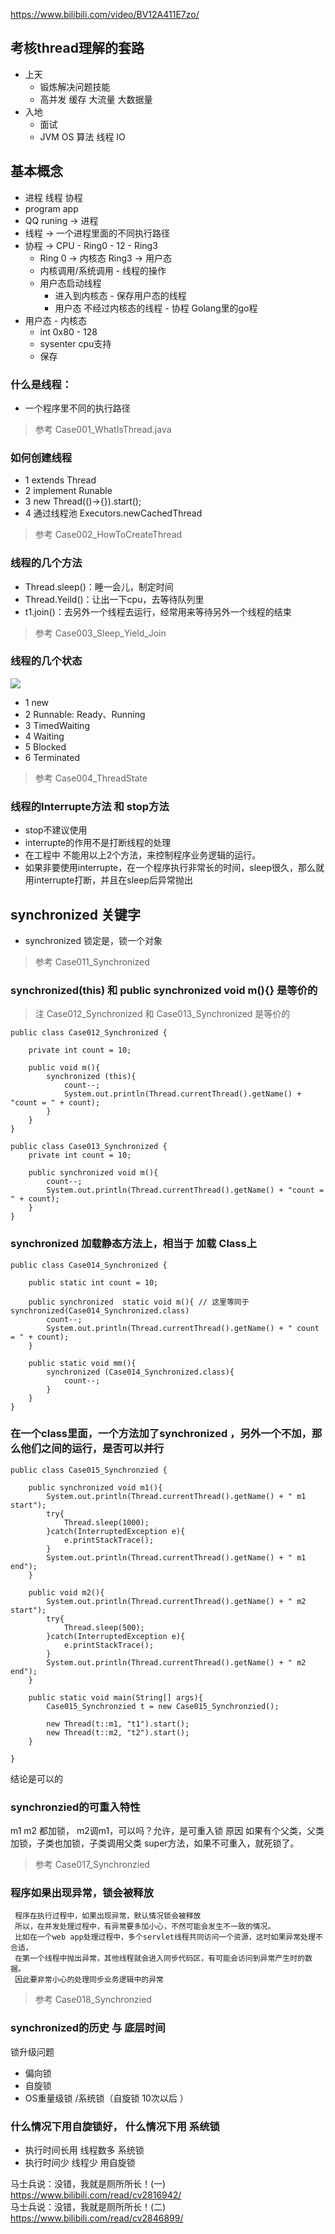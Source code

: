https://www.bilibili.com/video/BV12A411E7zo/

## 考核thread理解的套路
* 上天
  * 锻炼解决问题技能
  * 高并发 缓存 大流量 大数据量
* 入地
  *  面试
  *  JVM OS 算法 线程 IO

## 基本概念
* 进程 线程 协程
* program app
* QQ runing -> 进程
* 线程 -> 一个进程里面的不同执行路径
* 协程 -> CPU - Ring0 - 12 - Ring3
  * Ring 0 -> 内核态 Ring3 -> 用户态
  * 内核调用/系统调用 - 线程的操作
  * 用户态启动线程
    * 进入到内核态 - 保存用户态的线程
    * 用户态 不经过内核态的线程 - 协程 Golang里的go程
* 用户态 - 内核态
  * int 0x80 - 128
  * sysenter cpu支持
  * 保存

### 什么是线程：
* 一个程序里不同的执行路径
> 参考 Case001_WhatIsThread.java

### 如何创建线程
* 1 extends Thread
* 2 implement Runable
* 3 new Thread(()->{}).start();
* 4 通过线程池  Executors.newCachedThread
> 参考 Case002_HowToCreateThread

### 线程的几个方法
* Thread.sleep()：睡一会儿，制定时间
* Thread.Yeild()：让出一下cpu，去等待队列里
* t1.join()：去另外一个线程去运行，经常用来等待另外一个线程的结束
> 参考 Case003_Sleep_Yield_Join

### 线程的几个状态
![](images/77C9CAF7-869F-4B08-B3ED-F4A8478F958F.png)
* 1 new
* 2 Runnable: Ready、Running
* 3 TimedWaiting
* 4 Waiting
* 5 Blocked
* 6 Terminated
> 参考 Case004_ThreadState

### 线程的Interrupte方法 和 stop方法
* stop不建议使用
* interrupte的作用不是打断线程的处理
* 在工程中 不能用以上2个方法，来控制程序业务逻辑的运行。
* 如果非要使用interrupte，在一个程序执行非常长的时间，sleep很久，那么就用interrupte打断，并且在sleep后异常抛出


## synchronized 关键字

* synchronized 锁定是，锁一个对象
> 参考 Case011_Synchronized

### synchronized(this) 和 public synchronized void m(){} 是等价的
> 注 Case012_Synchronized 和 Case013_Synchronized 是等价的
```
public class Case012_Synchronized {

    private int count = 10;

    public void m(){
        synchronized (this){
            count--;
            System.out.println(Thread.currentThread().getName() + "count = " + count);
        }
    }
}
```
```
public class Case013_Synchronized {
    private int count = 10;

    public synchronized void m(){
        count--;
        System.out.println(Thread.currentThread().getName() + "count = " + count);
    }
}

```

### synchronized 加载静态方法上，相当于 加载 Class上
```
public class Case014_Synchronized {

    public static int count = 10;

    public synchronized  static void m(){ // 这里等同于 synchronized(Case014_Synchronized.class)
        count--;
        System.out.println(Thread.currentThread().getName() + " count = " + count);
    }

    public static void mm(){
        synchronized (Case014_Synchronized.class){
            count--;
        }
    }
}
```

### 在一个class里面，一个方法加了synchronized ，另外一个不加，那么他们之间的运行，是否可以并行

```
public class Case015_Synchronzied {

    public synchronized void m1(){
        System.out.println(Thread.currentThread().getName() + " m1 start");
        try{
            Thread.sleep(1000);
        }catch(InterruptedException e){
            e.printStackTrace();
        }
        System.out.println(Thread.currentThread().getName() + " m1 end");
    }

    public void m2(){
        System.out.println(Thread.currentThread().getName() + " m2 start");
        try{
            Thread.sleep(500);
        }catch(InterruptedException e){
            e.printStackTrace();
        }
        System.out.println(Thread.currentThread().getName() + " m2 end");
    }

    public static void main(String[] args){
        Case015_Synchronzied t = new Case015_Synchronzied();

        new Thread(t::m1, "t1").start();
        new Thread(t::m2, "t2").start();
    }

}
```
结论是可以的

### synchronzied的可重入特性
m1 m2 都加锁， m2调m1，可以吗？允许，是可重入锁
原因 如果有个父类，父类加锁，子类也加锁，子类调用父类 super方法，如果不可重入，就死锁了。

> 参考 Case017_Synchronzied

### 程序如果出现异常，锁会被释放
```
 程序在执行过程中，如果出现异常，默认情况锁会被释放
 所以，在并发处理过程中，有异常要多加小心，不然可能会发生不一致的情况。
 比如在一个web app处理过程中，多个servlet线程共同访问一个资源，这时如果异常处理不合适，
 在第一个线程中抛出异常，其他线程就会进入同步代码区，有可能会访问到异常产生时的数据。
 因此要非常小心的处理同步业务逻辑中的异常
```
> 参考 Case018_Synchronzied


### synchronized的历史 与 底层时间
锁升级问题

* 偏向锁
* 自旋锁
* OS重量级锁 /系统锁（自旋锁 10次以后 ）

###  什么情况下用自旋锁好， 什么情况下用 系统锁
* 执行时间长用 线程数多 系统锁
* 执行时间少 线程少 用自旋锁

马士兵说：没错，我就是厕所所长！(一) https://www.bilibili.com/read/cv2816942/  
马士兵说：没错，我就是厕所所长！(二) https://www.bilibili.com/read/cv2846899/
